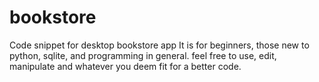 # bookstore
Code snippet for desktop bookstore app
It is for beginners, those new to python, sqlite, and programming in general.
feel free to use, edit, manipulate and whatever you deem fit for a better code.
